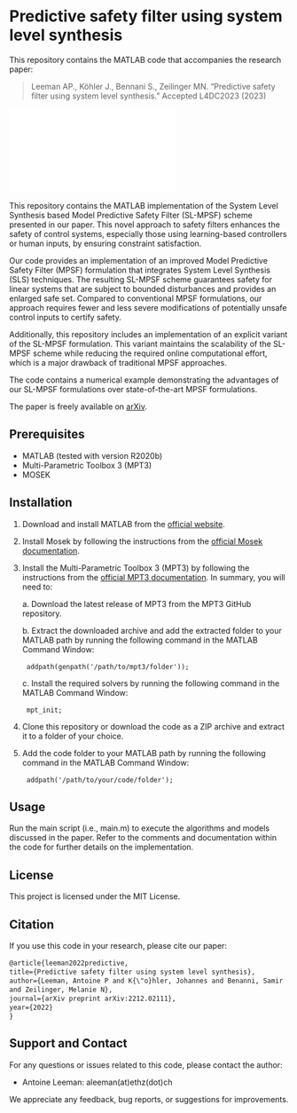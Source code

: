 # Predictive safety filter using system level synthesis
This repository contains the MATLAB code that accompanies the research paper:
> Leeman AP., Köhler J., Bennani S., Zeilinger MN. “Predictive safety filter using system level synthesis.” Accepted L4DC2023 (2023)

![Project Image](fig1.pdf)

This repository contains the MATLAB implementation of the System Level Synthesis based Model Predictive Safety Filter (SL-MPSF) scheme presented in our paper. This novel approach to safety filters enhances the safety of control systems, especially those using learning-based controllers or human inputs, by ensuring constraint satisfaction.

Our code provides an implementation of an improved Model Predictive Safety Filter (MPSF) formulation that integrates System Level Synthesis (SLS) techniques. The resulting SL-MPSF scheme guarantees safety for linear systems that are subject to bounded disturbances and provides an enlarged safe set. Compared to conventional MPSF formulations, our approach requires fewer and less severe modifications of potentially unsafe control inputs to certify safety.

Additionally, this repository includes an implementation of an explicit variant of the SL-MPSF formulation. This variant maintains the scalability of the SL-MPSF scheme while reducing the required online computational effort, which is a major drawback of traditional MPSF approaches.

The code contains a numerical example demonstrating the advantages of our SL-MPSF formulations over state-of-the-art MPSF formulations.

The paper is freely available on [arXiv](https://arxiv.org/abs/2212.02111).

## Prerequisites
- MATLAB (tested with version R2020b)
- Multi-Parametric Toolbox 3 (MPT3)
- MOSEK

## Installation
1. Download and install MATLAB from the [official website](https://www.mathworks.com/products/matlab.html).

2. Install Mosek by following the instructions from the [official Mosek documentation](https://docs.mosek.com/9.2/install/installation.html). 

3. Install the Multi-Parametric Toolbox 3 (MPT3) by following the instructions from the [official MPT3 documentation](https://www.mpt3.org/). In summary, you will need to:


    a. Download the latest release of MPT3 from the MPT3 GitHub repository.

    b. Extract the downloaded archive and add the extracted folder to your MATLAB path by running the following command in the MATLAB Command Window:
    
        
        addpath(genpath('/path/to/mpt3/folder'));
        
    
    c. Install the required solvers by running the following command in the MATLAB Command Window:
    
        
        mpt_init;
        
    
4. Clone this repository or download the code as a ZIP archive and extract it to a folder of your choice.

5. Add the code folder to your MATLAB path by running the following command in the MATLAB Command Window:
    
        addpath('/path/to/your/code/folder');
    
## Usage

Run the main script (i.e., main.m) to execute the algorithms and models discussed in the paper. Refer to the comments and documentation within the code for further details on the implementation.

## License

This project is licensed under the MIT License.

## Citation

If you use this code in your research, please cite our paper:
  ```
  @article{leeman2022predictive,
  title={Predictive safety filter using system level synthesis},
  author={Leeman, Antoine P and K{\"o}hler, Johannes and Benanni, Samir and Zeilinger, Melanie N},
  journal={arXiv preprint arXiv:2212.02111},
  year={2022}
  }
  ```
  

## Support and Contact

For any questions or issues related to this code, please contact the author:

- Antoine Leeman: aleeman(at)ethz(dot)ch

We appreciate any feedback, bug reports, or suggestions for improvements.
